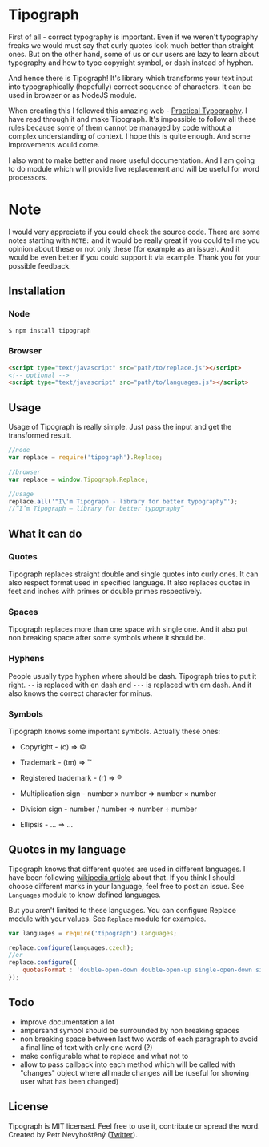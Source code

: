 # Tipograph

First of all - correct typography is important. Even if we weren't typography freaks we would must say that curly quotes look much better than straight ones. But on the other hand, some of us or our users are lazy to learn about typography and how to type copyright symbol, or dash instead of hyphen.

And hence there is Tipograph! It's library which transforms your text input into typographically (hopefully) correct sequence of characters. It can be used in browser or as NodeJS module.

When creating this I followed this amazing web - [Practical Typography](http://practicaltypography.com/). I have read through it and make Tipograph. It's impossible to follow all these rules because some of them cannot be managed by code without a complex understanding of context. I hope this is quite enough. And some improvements would come.

I also want to make better and more useful documentation. And I am going to do module which will provide live replacement and will be useful for word processors.

# Note

I would very appreciate if you could check the source code. There are some notes starting with `NOTE:` and it would be really great if you could tell me you opinion about these or not only these (for example as an issue). And it would be even better if you could support it via example. Thank you for your possible feedback.

## Installation

### Node

```bash
$ npm install tipograph
```

### Browser

```html
<script type="text/javascript" src="path/to/replace.js"></script>
<!-- optional -->
<script type="text/javascript" src="path/to/languages.js"></script>
```

## Usage

Usage of Tipograph is really simple. Just pass the input and get the transformed result.

```js
//node
var replace = require('tipograph').Replace;

//browser
var replace = window.Tipograph.Replace;

//usage
replace.all('"I\'m Tipograph - library for better typography"');
//“I’m Tipograph – library for better typography”
```

## What it can do

### Quotes

Tipograph replaces straight double and single quotes into curly ones. It can also respect format used in specified language. It also replaces quotes in feet and inches with primes or double primes respectively.

### Spaces

Tipograph replaces more than one space with single one. And it also put non breaking space after some symbols where it should be.

### Hyphens

People usually type hyphen where should be dash. Tipograph tries to put it right. `--` is replaced with en dash and `---` is replaced with em dash. And it also knows the correct character for minus.

### Symbols

Tipograph knows some important symbols. Actually these ones:

* Copyright - (c) => ©

* Trademark - (tm) => ™

* Registered trademark - (r) => ®

* Multiplication sign - number x number => number × number

* Division sign - number / number => number ÷ number

* Ellipsis - ... => …

## Quotes in my language

Tipograph knows that different quotes are used in different languages. I have been following [wikipedia article](http://en.wikipedia.org/wiki/International_variation_in_quotation_marks) about that. If you think I should choose different marks in your language, feel free to post an issue. See `Languages` module to know defined languages.

But you aren't limited to these languages. You can configure Replace module with your values. See `Replace` module for examples.

```js
var languages = require('tipograph').Languages;

replace.configure(languages.czech);
//or
replace.configure({
    quotesFormat : 'double-open-down double-open-up single-open-down single-open-up'
});
```

## Todo

* improve documentation a lot
* ampersand symbol should be surrounded by non breaking spaces
* non breaking space between last two words of each paragraph to avoid a final line of text with only one word (?)
* make configurable what to replace and what not to
* allow to pass callback into each method which will be called with "changes" object where all made changes will be (useful for showing user what has been changed)

## License

Tipograph is MIT licensed. Feel free to use it, contribute or spread the word. Created by Petr Nevyhoštěný ([Twitter](https://twitter.com/nevyk3)).